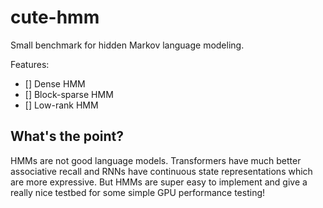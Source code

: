 # cute-hmm

Small benchmark for hidden Markov language modeling.

Features:
- [] Dense HMM
- [] Block-sparse HMM
- [] Low-rank HMM

## What's the point?
HMMs are not good language models.
Transformers have much better associative recall
and RNNs have continuous state representations which are more expressive.
But HMMs are super easy to implement and give a really nice testbed for some simple GPU performance testing!
